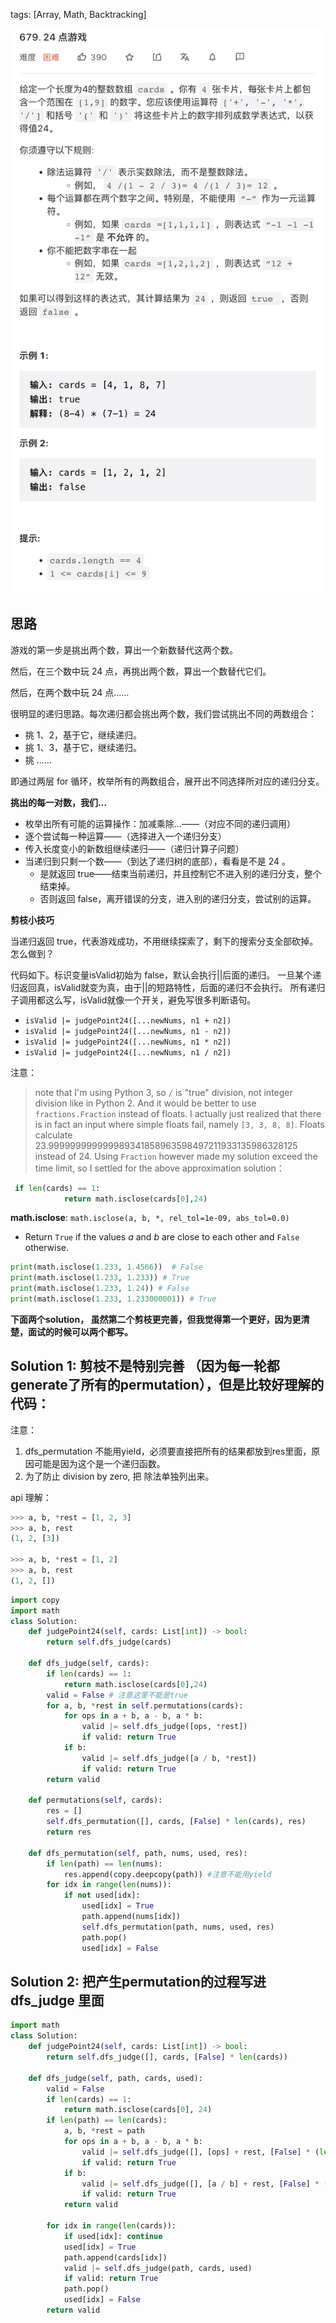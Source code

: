 tags: [Array, Math, Backtracking]

![](https://raw.githubusercontent.com/emmableu/image/master/202208191144937.png)


## 思路

游戏的第一步是挑出两个数，算出一个新数替代这两个数。

然后，在三个数中玩 24 点，再挑出两个数，算出一个数替代它们。

然后，在两个数中玩 24 点……

很明显的递归思路。每次递归都会挑出两个数，我们尝试挑出不同的两数组合：

- 挑 1、2，基于它，继续递归。
- 挑 1、3，基于它，继续递归。
- 挑 ……

即通过两层 for 循环，枚举所有的两数组合，展开出不同选择所对应的递归分支。

**挑出的每一对数，我们…**
- 枚举出所有可能的运算操作：加减乘除…——（对应不同的递归调用）
- 逐个尝试每一种运算——（选择进入一个递归分支）
- 传入长度变小的新数组继续递归——（递归计算子问题）
- 当递归到只剩一个数——（到达了递归树的底部），看看是不是 24 。
	- 是就返回 true——结束当前递归，并且控制它不进入别的递归分支，整个结束掉。
	- 否则返回 false，离开错误的分支，进入别的递归分支，尝试别的运算。

**剪枝小技巧**

当递归返回 true，代表游戏成功，不用继续探索了，剩下的搜索分支全部砍掉。怎么做到？

代码如下。标识变量isValid初始为 false，默认会执行||后面的递归。
一旦某个递归返回真，isValid就变为真，由于||的短路特性，后面的递归不会执行。
所有递归子调用都这么写，isValid就像一个开关，避免写很多判断语句。

- `isValid |= judgePoint24([...newNums, n1 + n2])`
- `isValid |= judgePoint24([...newNums, n1 - n2])`
- `isValid |= judgePoint24([...newNums, n1 * n2])`
- `isValid |= judgePoint24([...newNums, n1 / n2])`


注意：

> note that I'm using Python 3, so `/` is "true" division, not integer division like in Python 2. And it would be better to use `fractions.Fraction` instead of floats. I actually just realized that there is in fact an input where simple floats fail, namely `[3, 3, 8, 8]`. Floats calculate 23.999999999999989341858963598497211933135986328125 instead of 24. Using `Fraction` however made my solution exceed the time limit, so I settled for the above approximation solution：

```python
 if len(cards) == 1:
            return math.isclose(cards[0],24)
```

**math.isclose**:
`math.isclose(a, b, *, rel_tol=1e-09, abs_tol=0.0)`
- Return `True` if the values _a_ and _b_ are close to each other and `False` otherwise.
```python
print(math.isclose(1.233, 1.4566))  # False
print(math.isclose(1.233, 1.233)) # True
print(math.isclose(1.233, 1.24)) # False
print(math.isclose(1.233, 1.233000001)) # True
```


**下面两个solution， 虽然第二个剪枝更完善，但我觉得第一个更好，因为更清楚，面试的时候可以两个都写。**


## Solution 1: 剪枝不是特别完善 （因为每一轮都generate了所有的permutation），但是比较好理解的代码： 

注意： 
1. dfs_permutation 不能用yield，必须要直接把所有的结果都放到res里面，原因可能是因为这个是一个递归函数。 
2. 为了防止 division by zero, 把 除法单独列出来。


api 理解：
```python
>>> a, b, *rest = [1, 2, 3]
>>> a, b, rest
(1, 2, [3])

>>> a, b, *rest = [1, 2]
>>> a, b, rest
(1, 2, [])
```

```python
import copy
import math
class Solution: 
    def judgePoint24(self, cards: List[int]) -> bool:
        return self.dfs_judge(cards)

    def dfs_judge(self, cards):
        if len(cards) == 1:
            return math.isclose(cards[0],24)
        valid = False # 注意这里不能是true
        for a, b, *rest in self.permutations(cards):
            for ops in a + b, a - b, a * b:
                valid |= self.dfs_judge([ops, *rest])
                if valid: return True
            if b: 
                valid |= self.dfs_judge([a / b, *rest])
                if valid: return True
        return valid

    def permutations(self, cards):
        res = []
        self.dfs_permutation([], cards, [False] * len(cards), res)
        return res

    def dfs_permutation(self, path, nums, used, res):
        if len(path) == len(nums):
            res.append(copy.deepcopy(path)) #注意不能用yield
        for idx in range(len(nums)):
            if not used[idx]:
                used[idx] = True
                path.append(nums[idx])
                self.dfs_permutation(path, nums, used, res)
                path.pop()
                used[idx] = False
```


## Solution 2: 把产生permutation的过程写进dfs_judge 里面
```python
import math
class Solution:
	def judgePoint24(self, cards: List[int]) -> bool:
		return self.dfs_judge([], cards, [False] * len(cards))	

	def dfs_judge(self, path, cards, used):
		valid = False
		if len(cards) == 1:
			return math.isclose(cards[0], 24)
		if len(path) == len(cards):
			a, b, *rest = path
			for ops in a + b, a - b, a * b:
				valid |= self.dfs_judge([], [ops] + rest, [False] * (len(path) - 1))
				if valid: return True
			if b:
				valid |= self.dfs_judge([], [a / b] + rest, [False] * (len(path) - 1))
				if valid: return True				
			return valid

		for idx in range(len(cards)):
			if used[idx]: continue
			used[idx] = True
			path.append(cards[idx])
			valid |= self.dfs_judge(path, cards, used)
			if valid: return True
			path.pop()
			used[idx] = False
		return valid
```